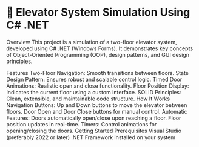 <h1> 🚀 Elevator System Simulation Using C# .NET </h1>


Overview
This project is a simulation of a two-floor elevator system, developed using C# .NET (Windows Forms). It demonstrates key concepts of Object-Oriented Programming (OOP), design patterns, and GUI design principles.

Features
Two-Floor Navigation: Smooth transitions between floors.
State Design Pattern: Ensures robust and scalable control logic.
Timed Door Animations: Realistic open and close functionality.
Floor Position Display: Indicates the current floor using a custom interface.
SOLID Principles: Clean, extensible, and maintainable code structure.
How It Works
Navigation Buttons:
Up and Down buttons to move the elevator between floors.
Door Open and Door Close buttons for manual control.
Automatic Features:
Doors automatically open/close upon reaching a floor.
Floor position updates in real-time.
Timers:
Control animations for opening/closing the doors.
Getting Started
Prerequisites
Visual Studio (preferably 2022 or later)
.NET Framework installed on your system
